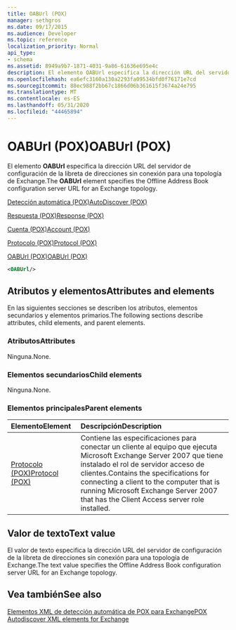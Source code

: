 ```yaml
---
title: OABUrl (POX)
manager: sethgros
ms.date: 09/17/2015
ms.audience: Developer
ms.topic: reference
localization_priority: Normal
api_type:
- schema
ms.assetid: 8949a9b7-1871-4031-9a86-61636e695e4c
description: El elemento OABUrl especifica la dirección URL del servidor de configuración de la libreta de direcciones sin conexión para una topología de Exchange.
ms.openlocfilehash: ea6efc3160a130a2293fa09534bfd0f76171e7cd
ms.sourcegitcommit: 88ec988f2bb67c1866d06b361615f3674a24e795
ms.translationtype: MT
ms.contentlocale: es-ES
ms.lasthandoff: 05/31/2020
ms.locfileid: "44465894"
---
```

# <a name="oaburl-pox"></a><span data-ttu-id="41728-103">OABUrl (POX)</span><span class="sxs-lookup"><span data-stu-id="41728-103">OABUrl (POX)</span></span>

<span data-ttu-id="41728-104">El elemento **OABUrl** especifica la dirección URL del servidor de configuración de la libreta de direcciones sin conexión para una topología de Exchange.</span><span class="sxs-lookup"><span data-stu-id="41728-104">The **OABUrl** element specifies the Offline Address Book configuration server URL for an Exchange topology.</span></span> 
  
[<span data-ttu-id="41728-105">Detección automática (POX)</span><span class="sxs-lookup"><span data-stu-id="41728-105">AutoDiscover (POX)</span></span>](autodiscover-pox.md)
  
[<span data-ttu-id="41728-106">Respuesta (POX)</span><span class="sxs-lookup"><span data-stu-id="41728-106">Response (POX)</span></span>](response-pox.md)
  
[<span data-ttu-id="41728-107">Cuenta (POX)</span><span class="sxs-lookup"><span data-stu-id="41728-107">Account (POX)</span></span>](account-pox.md)
  
[<span data-ttu-id="41728-108">Protocolo (POX)</span><span class="sxs-lookup"><span data-stu-id="41728-108">Protocol (POX)</span></span>](protocol-pox.md)
  
[<span data-ttu-id="41728-109">OABUrl (POX)</span><span class="sxs-lookup"><span data-stu-id="41728-109">OABUrl (POX)</span></span>](oaburl-pox.md)
  
```xml
<OABUrl/>
```

## <a name="attributes-and-elements"></a><span data-ttu-id="41728-110">Atributos y elementos</span><span class="sxs-lookup"><span data-stu-id="41728-110">Attributes and elements</span></span>

<span data-ttu-id="41728-111">En las siguientes secciones se describen los atributos, elementos secundarios y elementos primarios.</span><span class="sxs-lookup"><span data-stu-id="41728-111">The following sections describe attributes, child elements, and parent elements.</span></span>
  
### <a name="attributes"></a><span data-ttu-id="41728-112">Atributos</span><span class="sxs-lookup"><span data-stu-id="41728-112">Attributes</span></span>

<span data-ttu-id="41728-113">Ninguna.</span><span class="sxs-lookup"><span data-stu-id="41728-113">None.</span></span>
  
### <a name="child-elements"></a><span data-ttu-id="41728-114">Elementos secundarios</span><span class="sxs-lookup"><span data-stu-id="41728-114">Child elements</span></span>

<span data-ttu-id="41728-115">Ninguna.</span><span class="sxs-lookup"><span data-stu-id="41728-115">None.</span></span>
  
### <a name="parent-elements"></a><span data-ttu-id="41728-116">Elementos principales</span><span class="sxs-lookup"><span data-stu-id="41728-116">Parent elements</span></span>

|<span data-ttu-id="41728-117">**Elemento**</span><span class="sxs-lookup"><span data-stu-id="41728-117">**Element**</span></span>|<span data-ttu-id="41728-118">**Descripción**</span><span class="sxs-lookup"><span data-stu-id="41728-118">**Description**</span></span>|
|:-----|:-----|
|[<span data-ttu-id="41728-119">Protocolo (POX)</span><span class="sxs-lookup"><span data-stu-id="41728-119">Protocol (POX)</span></span>](protocol-pox.md) <br/> |<span data-ttu-id="41728-120">Contiene las especificaciones para conectar un cliente al equipo que ejecuta Microsoft Exchange Server 2007 que tiene instalado el rol de servidor acceso de clientes.</span><span class="sxs-lookup"><span data-stu-id="41728-120">Contains the specifications for connecting a client to the computer that is running Microsoft Exchange Server 2007 that has the Client Access server role installed.</span></span>  <br/> |
   
## <a name="text-value"></a><span data-ttu-id="41728-121">Valor de texto</span><span class="sxs-lookup"><span data-stu-id="41728-121">Text value</span></span>

<span data-ttu-id="41728-122">El valor de texto especifica la dirección URL del servidor de configuración de la libreta de direcciones sin conexión para una topología de Exchange.</span><span class="sxs-lookup"><span data-stu-id="41728-122">The text value specifies the Offline Address Book configuration server URL for an Exchange topology.</span></span>
  
## <a name="see-also"></a><span data-ttu-id="41728-123">Vea también</span><span class="sxs-lookup"><span data-stu-id="41728-123">See also</span></span>



[<span data-ttu-id="41728-124">Elementos XML de detección automática de POX para Exchange</span><span class="sxs-lookup"><span data-stu-id="41728-124">POX Autodiscover XML elements for Exchange</span></span>](pox-autodiscover-xml-elements-for-exchange.md)

